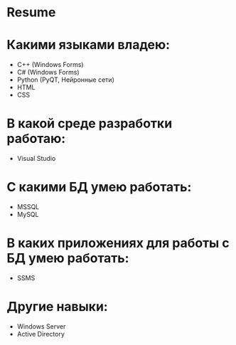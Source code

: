 # Resume
# Какими языками владею: 
* C++ (Windows Forms)
* C# (Windows Forms)
* Python (PyQT, Нейронные сети)
* HTML
* CSS
# В какой среде разработки работаю: 
* Visual Studio 
# С какими БД умею работать: 
* MSSQL
* MySQL
# В каких приложениях для работы с БД умею работать: 
* SSMS
# Другие навыки: 
* Windows Server
* Active Directory
